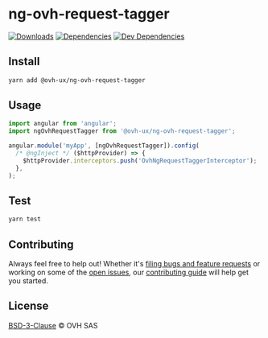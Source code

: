 # ng-ovh-request-tagger


[![Downloads](https://badgen.net/npm/dt/@ovh-ux/ng-ovh-request-tagger)](https://npmjs.com/package/@ovh-ux/ng-ovh-request-tagger) [![Dependencies](https://badgen.net/david/dep/ovh-ux/manager/packages/components/ng-ovh-request-tagger)](https://npmjs.com/package/@ovh-ux/ng-ovh-request-tagger?activeTab=dependencies) [![Dev Dependencies](https://badgen.net/david/dev/ovh-ux/manager/packages/components/ng-ovh-request-tagger)](https://npmjs.com/package/@ovh-ux/ng-ovh-request-tagger?activeTab=dependencies)

## Install

```sh
yarn add @ovh-ux/ng-ovh-request-tagger
```
## Usage

```js
import angular from 'angular';
import ngOvhRequestTagger from '@ovh-ux/ng-ovh-request-tagger';

angular.module('myApp', [ngOvhRequestTagger]).config(
  /* @ngInject */ ($httpProvider) => {
    $httpProvider.interceptors.push('OvhNgRequestTaggerInterceptor');
  },
);
```

## Test

```sh
yarn test
```

## Contributing

Always feel free to help out! Whether it's [filing bugs and feature requests](https://github.com/ovh/manager/issues/new) or working on some of the [open issues](https://github.com/ovh/manager/issues), our [contributing guide](https://github.com/ovh/manager/blob/master/CONTRIBUTING.md) will help get you started.

## License

[BSD-3-Clause](LICENSE) © OVH SAS
